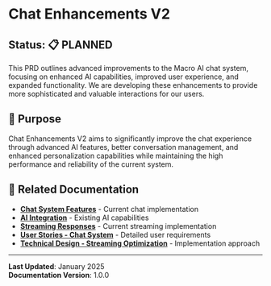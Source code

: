 # Chat Enhancements V2

## Status: 📋 PLANNED

This PRD outlines advanced improvements to the Macro AI chat system, focusing on enhanced AI capabilities, improved user
experience, and expanded functionality. We are developing these enhancements to provide more sophisticated and valuable
interactions for our users.

## 🎯 Purpose

Chat Enhancements V2 aims to significantly improve the chat experience through advanced AI features, better conversation
management, and enhanced personalization capabilities while maintaining the high performance and reliability of the
current system.

## 🔗 Related Documentation

- **[Chat System Features](../../../features/chat-system/README.md)** - Current chat implementation
- **[AI Integration](../../../features/chat-system/ai-integration.md)** - Existing AI capabilities
- **[Streaming Responses](../../../features/chat-system/streaming-responses.md)** - Current streaming implementation
- **[User Stories - Chat System](../user-stories/chat-system.md)** - Detailed user requirements
- **[Technical Design - Streaming Optimization](../technical-designs/streaming-optimization.md)** - Implementation approach

---

**Last Updated**: January 2025  
**Documentation Version**: 1.0.0
